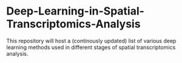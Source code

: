 # Deep-Learning-in-Spatial-Transcriptomics-Analysis
This repository will host a (continously updated) list of various deep learning methods used in different stages of spatial transcriptomics analysis. 
